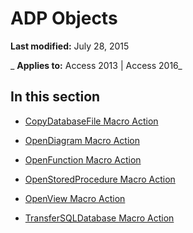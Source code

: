 
# ADP Objects

 **Last modified:** July 28, 2015

 _ **Applies to:** Access 2013 | Access 2016_

## In this section


- [CopyDatabaseFile Macro Action](e6320b55-946b-9efc-9b64-b86513801a37.md)
    
- [OpenDiagram Macro Action](408e7224-02bb-335a-b1b9-cbccbf6e36ec.md)
    
- [OpenFunction Macro Action](0446dbb9-c342-9225-27ba-b8a6892030e1.md)
    
- [OpenStoredProcedure Macro Action](b14dbb82-7c8a-0ace-e251-46599551a490.md)
    
- [OpenView Macro Action](4d3b7e6d-4b81-4fbe-7222-24d745350321.md)
    
- [TransferSQLDatabase Macro Action](8cb95e22-f1f0-6c70-7dcb-3a3e9aafdc57.md)
    
